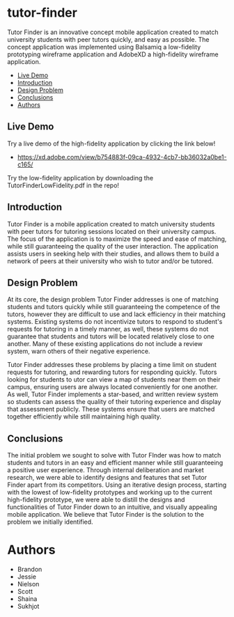 # tutor-finder
Tutor Finder is an innovative concept mobile application created to match university students with peer tutors quickly, and easy as possible. The concept application was implemented using Balsamiq a low-fidelity prototyping wireframe application and AdobeXD a high-fidelity wireframe application.
 
- [Live Demo](#live-demo)
- [Introduction](#introduction)
- [Design Problem](#design-problem)
- [Conclusions](#conclusions)
- [Authors](#authors)
 
## Live Demo
Try a live demo of the high-fidelity application by clicking the link below!
- https://xd.adobe.com/view/b754883f-09ca-4932-4cb7-bb36032a0be1-c165/

Try the low-fidelity application by downloading the TutorFinderLowFidelity.pdf in the repo!
 
## Introduction
Tutor Finder is a mobile application created to match university students with peer tutors for tutoring sessions located on their university campus. The focus of the application is to maximize the speed and ease of matching, while still guaranteeing the quality of the user interaction. The application assists users in seeking help with their studies, and allows them to build a network of peers at their university who wish to tutor and/or be tutored.
 
## Design Problem
At its core, the design problem Tutor Finder addresses is one of matching students and tutors quickly while still guaranteeing the competence of the tutors, however they are difficult to use and lack efficiency in their matching systems. Existing systems do not incentivize tutors to respond to student's requests for tutoring in a timely manner, as well, these systems do not guarantee that students and tutors will be located relatively close to one another. Many of these existing applications do not include a review system, warn others of their negative experience.
 
Tutor Finder addresses these problems by placing a time limit on student requests for tutoring, and rewarding tutors for responding quickly. Tutors looking for students to utor can view a map of students near them on their campus, ensuring users are always located conveniently for one another. As well, Tutor Finder implements a star-based, and written review system so students can assess the quality of their tutoring experience and display that assessment publicly. These systems ensure that users are matched together efficiently while still maintaining high quality.
 
## Conclusions
The initial problem we sought to solve with Tutor FInder was how to match students and tutors in an easy and efficient manner while still guaranteeing a positive user experience. Through internal deliberation and market research, we were able to identify designs and features that set Tutor Finder apart from its competitors. Using an iterative design process, starting with the lowest of low-fidelity prototypes and working up to the current high-fidelity prototype, we were able to distill the designs and functionalities of Tutor Finder down to an intuitive, and visually appealing mobile application. We believe that Tutor Finder is the solution to the problem we initially identified.
 
# Authors
- Brandon
- Jessie
- Nielson
- Scott
- Shaina
- Sukhjot
 
 
 

